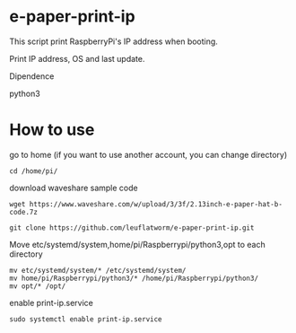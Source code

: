 # e-paper-print-ip
This script print RaspberryPi's IP address when booting.

Print IP address, OS and last update.

Dipendence

python3

# How to use
go to home (if you want to use another account, you can change directory)

```
cd /home/pi/
```

download waveshare sample code

```
wget https://www.waveshare.com/w/upload/3/3f/2.13inch-e-paper-hat-b-code.7z

git clone https://github.com/leuflatworm/e-paper-print-ip.git
```

Move etc/systemd/system,home/pi/Raspberrypi/python3,opt to each directory

```
mv etc/systemd/system/* /etc/systemd/system/
mv home/pi/Raspberrypi/python3/* /home/pi/Raspberrypi/python3/
mv opt/* /opt/
```

enable print-ip.service

```
sudo systemctl enable print-ip.service
```
